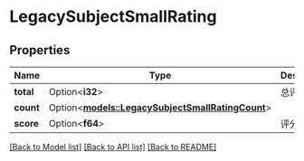 # LegacySubjectSmallRating

## Properties

Name | Type | Description | Notes
------------ | ------------- | ------------- | -------------
**total** | Option<**i32**> | 总评分人数 | [optional]
**count** | Option<[**models::LegacySubjectSmallRatingCount**](Legacy_SubjectSmall_rating_count.md)> |  | [optional]
**score** | Option<**f64**> | 评分 | [optional]

[[Back to Model list]](../README.md#documentation-for-models) [[Back to API list]](../README.md#documentation-for-api-endpoints) [[Back to README]](../README.md)


